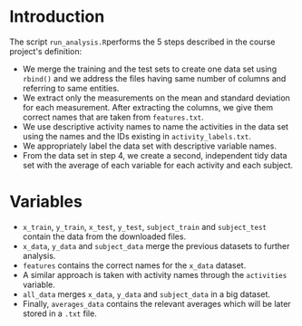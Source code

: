 # Introduction

The script `run_analysis.R`performs the 5 steps described in the course project's definition:

* We merge the training and the test sets to create one data set using `rbind()` and we address the files having same number of columns and referring to same entities.
* We extract only the measurements on the mean and standard deviation for each measurement. After extracting the columns, we give them correct names that are taken from `features.txt`.
* We use descriptive activity names to name the activities in the data set using the names and the IDs existing in `activity_labels.txt`.
* We appropriately label the data set with descriptive variable names.
* From the data set in step 4, we create a second, independent tidy data set with the average of each variable for each activity and each subject.

# Variables

* `x_train`, `y_train`, `x_test`, `y_test`, `subject_train` and `subject_test` contain the data from the downloaded files.
* `x_data`, `y_data` and `subject_data` merge the previous datasets to further analysis.
* `features` contains the correct names for the `x_data` dataset.
*  A similar approach is taken with activity names through the `activities` variable.
* `all_data` merges `x_data`, `y_data` and `subject_data` in a big dataset.
*  Finally, `averages_data` contains the relevant averages which will be later stored in a `.txt` file. 
